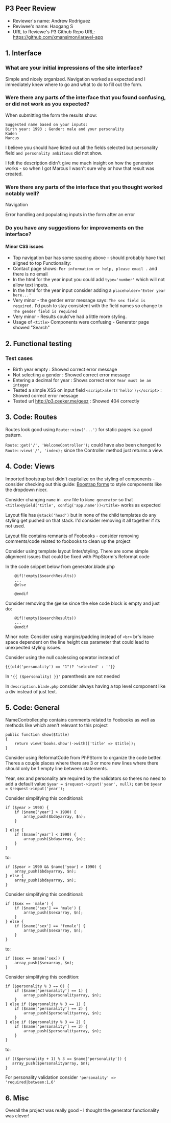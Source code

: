 ## P3 Peer Review

+ Reviewer's name: Andrew Rodriguez
+ Reviwee's name: Haogang S
+ URL to Reviewe's P3 Github Repo URL: <https://github.com/xmansimon/laravel-app>

## 1. Interface

### What are your initial impressions of the site interface?
Simple and nicely organized. Navigation worked as expected and I immediately knew where to go and what to do to fill out the form.

### Were there any parts of the interface that you found confusing, or did not work as you expected?

When submitting the form the results show:
```
Suggested name based on your inputs: 
Birth year: 1993 ; Gender: male and your personality
Kaden
Marcus
```
I believe you should have listed out all the fields selected but personality field `and personality ambitious` did not show.

I felt the description didn't give me much insight on how the generator works - so when I got Marcus I wasn't sure why or how that result was created.

### Were there any parts of the interface that you thought worked notably well?
Navigation

Error handling and populating inputs in the form after an error 

### Do you have any suggestions for improvements on the interface?
#### Minor CSS issues
+ Top navigation bar has some spacing above - should probably have that aligned to top
Functionality:
+ Contact page shows: `For information or help, please email .` and there is no email
+ In the html for the year input you could add `type='number'` which will not allow text inputs. 
+ In the html for the year input consider adding a `placeholder='Enter year here...'` 
+ Very minor - the gender error message says: `The sex field is required.` I'd push to stay consistent with the field names so change to `The gender field is required`
+ Very minor - Results could've had a little more styling.
+ Usage of `<title>` Components were confusing - Generator page showed "Search"

## 2. Functional testing
### Test cases
+ Birth year empty : Showed correct error message
+ Not selecting a gender : Showed correct error message
+ Entering a decimal for year : Shows correct error `Year must be an integer`
+ Tested a simple XSS on input field `<script>alert('hello');</script>` : Showed correct error message
+ Tested url http://p3.ceeker.me/geez : Showed 404 correctly

## 3. Code: Routes
Routes look good using `Route::view('...')` for static pages is a good pattern.

`Route::get('/', 'WelcomeController');` could have also been changed to `Route::view('/', 'index);` since the Controller method just returns a view.


## 4. Code: Views
Imported bootstrap but didn't capitalize on the styling of components - consider checking out this guide:
[Boostrap forms](https://getbootstrap.com/docs/4.0/components/forms/) to style components like the dropdown nicer.

Consider changing `name` in `.env` file to `Name generator` so that `<title>@yield('title', config('app.name'))</title>` works as expected

Layout file has `@stack('head')` but in none of the child templates do any styling get pushed on that stack. I'd consider removing it all together if its not used.

Layout file contains remnants of Foobooks - consider removing comments/code related to foobooks to clean up the project

Consider using template layout linter/styling. There are some simple alignment issues that could be fixed with PhpStorm's Reformat code

In the code snippet below from generator.blade.php 
```
    @if(!empty($searchResults))
    ...
    @else

    @endif
```
Consider removing the @else since the else code block is empty and just do:
```
    @if(!empty($searchResults))
    ...
    @endif
```

Minor note: Consider using margins/padding instead of `<br>` br's leave space dependent on the line height css parameter that could lead to unexpected styling issues.

Consider using the null coalescing operator instead of
```
{{(old('personality') == "1")? 'selected' : ''}}
```

In `'{{ ($personality) }}'` parenthesis are not needed

In `description.blade.php` consider always having a top level component like a div instead of just text.

## 5. Code: General
NameController.php contains comments related to Foobooks as well as methods like which aren't relevant to this project
```
public function show($title)
{
    return view('books.show')->with(['title' => $title]);
}
```
Consider using ReformatCode from PhPStorm to organize the code better. Theres a couple places where there are 3 or more new lines where there should only be 1 empty line between statements.

Year, sex and personality are required by the validators so theres no need to add a default value
`$year = $request->input('year', null);` can be `$year = $request->input('year');`

Consider simplifying this conditional:
```
if ($year > 1990) {
    if ($name['year'] > 1990) {
        array_push($bdayarray, $n);
    }

} else {
    if ($name['year'] < 1990) {
        array_push($bdayarray, $n);
    }
}
```
to:
```
if ($year > 1990 && $name['year] > 1990) {
    array_push($bdayarray, $n);
} else {
    array_push($bdayarray, $n);
}
```

Consider simplifying this conditional:
```
if ($sex == 'male') {
    if ($name['sex'] == 'male') {
        array_push($sexarray, $n);
    }
} else {
    if ($name['sex'] == 'female') {
        array_push($sexarray, $n);
    }
}
```
to:
```
if ($sex == $name['sex]) {
    array_push($sexarray, $n);
}
```

Consider simplifying this condition:
```
if ($personality % 3 == 0) {
    if ($name['personality'] == 1) {
        array_push($personalityarray, $n);
    }
} else if ($personality % 3 == 1) {
    if ($name['personality'] == 2) {
        array_push($personalityarray, $n);
    }
} else if ($personality % 3 == 2) {
    if ($name['personality'] == 3) {
        array_push($personalityarray, $n);
    }
}
```
to:
```
if (($personality + 1) % 3 == $name['personality']) {
   array_push($personalityarray, $n);
}
```

For personality validation consider
`'personality' => 'required|between:1,6'`

## 6. Misc
Overall the project was really good - I thought the generator functionality was clever!
